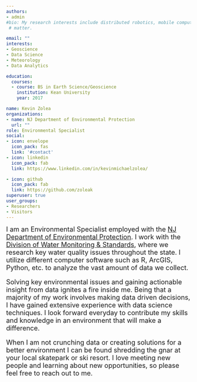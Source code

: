 ```yaml
---
authors:
- admin
#bio: My research interests include distributed robotics, mobile computing and programmable
 # matter.

email: ""
interests:
- Geoscience
- Data Science
- Meteorology
- Data Analytics

education:
  courses:
  - course: BS in Earth Science/Geoscience
    institution: Kean University
    year: 2017

name: Kevin Zolea
organizations:
- name: NJ Department of Environmental Protection
  url: ""
role: Environmental Specialist
social:
- icon: envelope
  icon_pack: fas
  link: '#contact'
- icon: linkedin
  icon_pack: fab
  link: https://www.linkedin.com/in/kevinmichaelzolea/

- icon: github
  icon_pack: fab
  link: https://github.com/zoleak
superuser: true
user_groups:
- Researchers
- Visitors
---
```

<font size = "4"> I am an Environmental Specialist employed with the <a href = "https://www.nj.gov/dep/" target = "_blank">NJ Department of Environmental Protection</a>. I work with the <a href= "https://www.state.nj.us/dep/wms/" target = "_blank"> Division of Water Monitoring & Standards</a>, where we research key water quality issues throughout the state. I utilize different computer software such as R, ArcGIS, Python, etc. to analyze the vast amount of data we collect.

Solving key environmental issues and gaining actionable insight from data ignites a fire inside me. Being that a majority of my work involves making data driven decisions, I have gained extensive experience with data science techniques. I look forward everyday to contribute my skills and knowledge in an environment that will make a difference.

When I am not crunching data or creating solutions for a better environment I can be found shredding the gnar at your local skatepark or ski resort. I love meeting new people and learning about new opportunities, so please feel free to reach out to me.</font>
